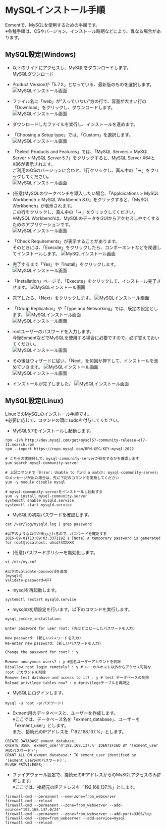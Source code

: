 # MySQLインストール手順
Exmentで、MySQLを使用するための手順です。  
※各種手順は、OSやバージョン、インストール時期などにより、異なる場合があります。  

## MySQL設定(Windows)

- 以下のサイトにアクセスし、MySQLをダウンロードします。  
[MySQLダウンロード](https://downloads.mysql.com/archives/installer/)  

- Product Versionが「5.7.X」となっている、最新版のものを選択します。  
![MySQLインストール画面](img/xampp/mysql1.png)

- ファイル名に「web」が"入っていない"方の行で、容量が大きい行の「Download」をクリックし、ダウンロードします。  
![MySQLインストール画面](img/xampp/mysql2.png)

- ダウンロードしたファイルを実行し、インストールを進めます。  

- 「Choosing a Setup type」では、「Custom」を選択します。  
![MySQLインストール画面](img/xampp/mysql3.png)  

- 「Select Products and Features」では、「MySQL Servers > MySQL Server > MySQL Server 5.7」をクリックすると、MySQL Server X64とX86が表示されます。  
ご利用のOSのバージョンに合わせ、1行クリックし、真ん中の「→」をクリックしてください。    
![MySQLインストール画面](img/xampp/mysql4.png)  

- (任意)MySQLのワークベンチを導入したい場合、「Apploications > MySQL Workbench > MySQL Workbench 8.0」をクリックすると、「MySQL Workbench」が表示されます。  
この行をクリックし、真ん中の「→」をクリックしてください。    
※MySQL Workbenchは、MySQLのデータをGUIからアクセスしやすくするためのアプリケーションです。  
![MySQLインストール画面](img/xampp/mysql5.png)  

- 「Check Requirements」が表示することがあります。  
そのときには、「Execute」をクリックしたら、コンポーネントなどを関連してインストールします。
![MySQLインストール画面](img/xampp/mysql8.png)  

- 完了するまで「Yes」や「Install」をクリックします。  
![MySQLインストール画面](img/xampp/mysql9.png)  

- 「Installation」ページで、「Execute」をクリックして、インストール完了させます。
![MySQLインストール画面](img/xampp/mysql10.png)  

- 完了したら、「Next」をクリックします。
![MySQLインストール画面](img/xampp/mysql11.png)  

- 「Group Replication」や「Type and Networking」では、既定の設定とします。
![MySQLインストール画面](img/xampp/mysql12.png)  
![MySQLインストール画面](img/xampp/mysql13.png)  

- rootユーザーのパスワードを入力します。  
今後ExmentなどでMySQLを使用する場合に必要ですので、必ず覚えておいてください。  
![MySQLインストール画面](img/xampp/mysql14.png)  

- その後はウィザードに従い、「Next」を何回か押下して、インストールを進めていきます。
![MySQLインストール画面](img/xampp/mysql15.png)  
![MySQLインストール画面](img/xampp/mysql16.png)  

- インストールが完了しました。
![MySQLインストール画面](img/xampp/mysql17.png)  



## MySQL設定(Linux)
LinuxでのMySQLのインストール手順です。  
※必要に応じて、コマンドの頭にsudoを付与してください。

- MySQL5.7をインストールし起動します。
~~~
rpm -ivh http://dev.mysql.com/get/mysql57-community-release-el7-11.noarch.rpm
rpm --import https://repo.mysql.com/RPM-GPG-KEY-mysql-2022

# こちらの実施時して、mysql-community-serverが存在するかを確認します
yum search mysql-community-server

# 上記コマンドで「Error: Unable to find a match: mysql-community-server」のメッセージが出た場合は、先に下記のコマンドを実施してください
yum -y module disable mysql

# mysql-community-serverをインストールし起動する
yum -y install mysql-community-server
systemctl enable mysqld.service
systemctl start mysqld.service
~~~


- MySQLの初期パスワードを確認します。

~~~
cat /var/log/mysqld.log | grep password

#以下のようなログが出力されるので、パスワードを確認する
2016-09-01T13:09:03.337119Z 1 [Note] A temporary password is generated for root@localhost: uhsd!XXXXXX
~~~

- (任意)パスワードポリシーを無効化します。

~~~
vi /etc/my.cnf

#以下のvalidate-passwordを追加
[mysqld]
validate-password=OFF
~~~


- mysqlを再起動します。
~~~
systemctl restart mysqld.service
~~~

- mysqlの初期設定を行います。以下のコマンドを実行します。

~~~
mysql_secure_installation

Enter password for user root: (先ほどコピーしたパスワードを入力)

New password: (新しいパスワードを入力)
Re-enter new password: (新しいパスワードを入力)

Change the password for root? : y

Remove anonymous users? : y #匿名ユーザーアカウントを削除
Disallow root login remotely? : y # ローカルホスト以外からアクセス可能な root アカウントを削除
Remove test database and access to it? : y # test データベースの削除
Reload privilege tables now? : y #privilegeテーブルを再読込
~~~

- MySQLにログインします。

~~~
mysql -u root -p(パスワード)
~~~

- Exment用のデータベースと、ユーザーを作成します。  
※ここでは、データベース名を「exment_database」、ユーザーを「exment_user」とします。  
また、接続元のIPアドレスを「192.168.137.%」とします。

~~~
CREATE DATABASE exment_database;
CREATE USER 'exment_user'@'192.168.137.%' IDENTIFIED BY '(exment_user用のパスワード)';
GRANT ALL ON exment_database.* TO exment_user identified by '(exment_user用のパスワード)';
FLUSH PRIVILEGES;
~~~

- ファイアウォール設定で、接続元のIPアドレスからのMySQLアクセスのみ許可します。  
※ここでは、接続元のIPアドレスを「192.168.137.%」とします。

~~~
firewall-cmd --permanent --new-zone=from_webserver
firewall-cmd --reload
firewall-cmd --permanent --zone=from_webserver --add-source="192.168.137.0/24"
firewall-cmd --permanent --zone=from_webserver --add-port=3306/tcp
firewall-cmd --zone=from_webserver --add-service=mysql
firewall-cmd --reload
~~~